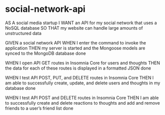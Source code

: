 # social-network-api

AS A social media startup
I WANT an API for my social network that uses a NoSQL database
SO THAT my website can handle large amounts of unstructured data


GIVEN a social network API
WHEN I enter the command to invoke the application
THEN my server is started and the Mongoose models are synced to the MongoDB database
done

WHEN I open API GET routes in Insomnia Core for users and thoughts
THEN the data for each of these routes is displayed in a formatted JSON
done

WHEN I test API POST, PUT, and DELETE routes in Insomnia Core
THEN I am able to successfully create, update, and delete users and thoughts in my database
done

WHEN I test API POST and DELETE routes in Insomnia Core
THEN I am able to successfully create and delete reactions to thoughts and add and remove friends to a user’s friend list
done
